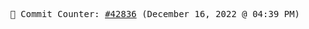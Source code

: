 <p align="center">
    <samp>
        📮 Commit Counter: <a href="https://github.com/Javascript-void0/Javascript-void0/commits/main">#42836</a> (December 16, 2022 @ 04:39 PM)
    </samp>
</p>